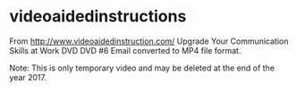 # videoaidedinstructions
From http://www.videoaidedinstruction.com/
Upgrade Your Communication Skills at Work DVD
DVD #6 Email converted to MP4 file format.

Note: This is only temporary video and may be deleted at the end of the year 2017.
